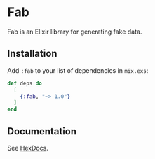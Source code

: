 # Fab

Fab is an Elixir library for generating fake data.

## Installation

Add `:fab` to your list of dependencies in `mix.exs`:

```elixir
def deps do
  [
    {:fab, "~> 1.0"}
  ]
end
```

## Documentation

See [HexDocs](https://hexdocs.pm/fab/).

